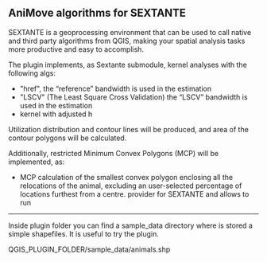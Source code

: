 AniMove algorithms for SEXTANTE
------------------------------

SEXTANTE is a geoprocessing environment that can be used to call native and third party algorithms from QGIS, making your spatial analysis tasks more productive and easy to accomplish.

The plugin implements, as Sextante submodule, kernel analyses with the following algs:

* "href", the “reference” bandwidth is used in the estimation
* "LSCV" (The Least Square Cross Validation) the “LSCV” bandwidth is used in the estimation
* kernel with adjusted h

Utilization distribution and contour lines will be produced, and area of the contour polygons will be calculated.

Additionally, restricted Minimum Convex Polygons (MCP) will be implemented, as:

* MCP calculation of the smallest convex polygon enclosing all the relocations of the animal, excluding an user-selected percentage of locations furthest from a centre.  provider for SEXTANTE and allows to run

--------------------------------------

Inside plugin folder you can find a sample_data directory where is stored a simple shapefiles.
It is useful to try the plugin.

QGIS_PLUGIN_FOLDER/sample_data/animals.shp 
